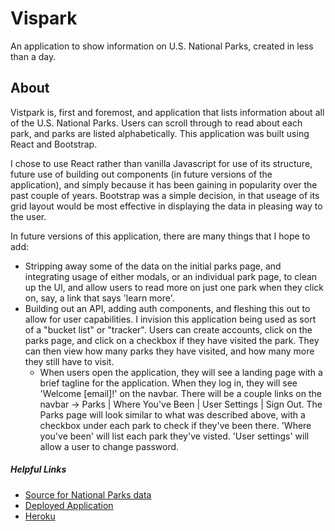 # Vispark

An application to show information on U.S. National Parks, created in less than a day.

## About

Vistpark is, first and foremost, and application that lists information about all of the U.S. National Parks. Users can scroll through to read about each park, and parks are listed alphabetically. This application was built using React and Bootstrap.

I chose to use React rather than vanilla Javascript for use of its structure, future use of building out components (in future versions of the application), and simply because it has been gaining in popularity over the past couple of years. Bootstrap was a simple decision, in that useage of its grid layout would be most effective in displaying the data in pleasing way to the user.

In future versions of this application, there are many things that I hope to add:
- Stripping away some of the data on the initial parks page, and integrating usage of either modals, or an individual park page, to clean up the UI, and allow users to read more on just one park when they click on, say, a link that says 'learn more'.
- Building out an API, adding auth components, and fleshing this out to allow for user capabilities. I invision this application being used as sort of a "bucket list" or "tracker". Users can create accounts, click on the parks page, and click on a checkbox if they have visited the park. They can then view how many parks they have visited, and how many more they still have to visit.
  - When users open the application, they will see a landing page with a brief tagline for the application. When they log in, they will see 'Welcome [email]!' on the navbar. There will be a couple links on the navbar -> Parks | Where You've Been | User Settings | Sign Out. The Parks page will look similar to what was described above, with a checkbox under each park to check if they've been there. 'Where you've been' will list each park they've visted. 'User settings' will allow a user to change password.

##### Helpful Links
* [Source for National Parks data](https://prm-interview.s3.amazonaws.com/parks.json)
* [Deployed Application](https://torystosse.github.io/vistpark-client)
* [Heroku](https://blooming-earth-34461.herokuapp.com/)
